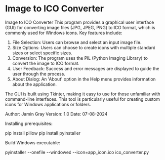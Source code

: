 # Image to ICO Converter
 Image to ICO Converter
This program provides a graphical user interface (GUI) for converting image files (JPG, JPEG, PNG)
to ICO format, which is commonly used for Windows icons. Key features include:

1. File Selection: Users can browse and select an input image file.
2. Size Options: Users can choose to create icons with multiple standard sizes or select specific sizes.
3. Conversion: The program uses the PIL (Python Imaging Library) to convert the image to ICO format.
4. User Feedback: Success and error messages are displayed to guide the user through the process.
5. About Dialog: An 'About' option in the Help menu provides information about the application.

The GUI is built using Tkinter, making it easy to use for those unfamiliar with command-line interfaces.
This tool is particularly useful for creating custom icons for Windows applications or folders.

Author: Jamin Gray
Version: 1.0
Date: 07-08-2024


Installing prerequisites:

pip install pillow
pip install pyinstaller

Build Windows executable:

pyinstaller --onefile --windowed --icon=app_icon.ico ico_converter.py